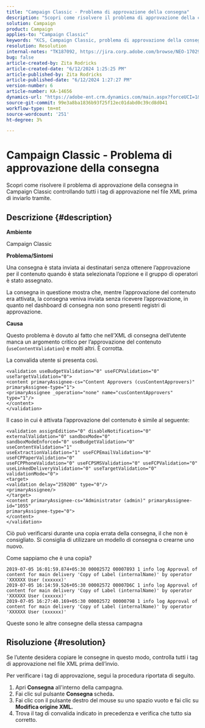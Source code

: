 ```yaml
---
title: "Campaign Classic - Problema di approvazione della consegna"
description: "Scopri come risolvere il problema di approvazione della consegna in Campaign Classic."
solution: Campaign
product: Campaign
applies-to: "Campaign Classic"
keywords: "KCS, Campaign Classic, problema di approvazione della consegna,"
resolution: Resolution
internal-notes: "TK187092, https://jira.corp.adobe.com/browse/NEO-17029"
bug: false
article-created-by: Zita Rodricks
article-created-date: "6/12/2024 1:25:25 PM"
article-published-by: Zita Rodricks
article-published-date: "6/12/2024 1:27:27 PM"
version-number: 6
article-number: KA-14656
dynamics-url: "https://adobe-ent.crm.dynamics.com/main.aspx?forceUCI=1&pagetype=entityrecord&etn=knowledgearticle&id=6b0a8736-bf28-ef11-840b-000d3a372703"
source-git-commit: 99e3a8ba1836b93f25f12ec01dabd0c39cd8d041
workflow-type: tm+mt
source-wordcount: '251'
ht-degree: 3%

---
```


# Campaign Classic - Problema di approvazione della consegna


Scopri come risolvere il problema di approvazione della consegna in Campaign Classic controllando tutti i tag di approvazione nel file XML prima di inviarlo tramite.

## Descrizione {#description}


<b>Ambiente</b>

Campaign Classic



<b>Problema/Sintomi</b>

Una consegna è stata inviata ai destinatari senza ottenere l’approvazione per il contenuto quando è stata selezionata l’opzione e il gruppo di operatori è stato assegnato.

La consegna in questione mostra che, mentre l’approvazione del contenuto era attivata, la consegna veniva inviata senza ricevere l’approvazione, in quanto nel dashboard di consegna non sono presenti registri di approvazione.



<b>Causa</b>

Questo problema è dovuto al fatto che nell’XML di consegna dell’utente manca un argomento critico per l’approvazione del contenuto (`useContentValidation`) e molti altri. È corrotta.

La convalida utente si presenta così.




```
<validation useBudgetValidation="0" useFCPValidation="0" useTargetValidation="0">
<content primaryAssignee-cs="Content Approvers (cusContentApprovers)" primaryAssignee-type="1">
<primaryAssignee _operation="none" name="cusContentApprovers" type="1"/>
</content>
</validation>
```




Il caso in cui è attivata l’approvazione del contenuto è simile al seguente:




```
<validation assignEdition="0" disableNotification="0" externalValidation="0" sandboxMode="0"
sandboxModeEnforced="0" useBudgetValidation="0" useContentValidation="1"
useExtractionValidation="1" useFCPEmailValidation="0" useFCPPaperValidation="0"
useFCPPhoneValidation="0" useFCPSMSValidation="0" useFCPValidation="0"
useLinkedDeliveryValidation="0" useTargetValidation="0" validationMode="0">
<target>
<validation delay="259200" type="0"/>
<primaryAssignee/>
</target>
<content primaryAssignee-cs="Administrator (admin)" primaryAssignee-id="1055"
primaryAssignee-type="0">
</content>
</validation>
```




Ciò può verificarsi durante una copia errata della consegna, il che non è consigliato. Si consiglia di utilizzare un modello di consegna o crearne uno nuovo.

Come sappiamo che è una copia?




```
2019-07-05 16:01:59.874+05:30 00002572 00007893 1 info log Approval of content for main delivery 'Copy of Label (internalName)' by operator 'XXXXXX User (xxxxxx)'
2019-07-05 16:14:59.526+05:30 00002572 00007D6C 1 info log Approval of content for main delivery 'Copy of Label (internalName)' by operator 'XXXXXX User (xxxxxx)'
2019-07-05 16:27:40.169+05:30 00002572 00000798 1 info log Approval of content for main delivery 'Copy of Label (internalName)' by operator 'XXXXXX User (xxxxxx)'
```




Queste sono le altre consegne della stessa campagna


## Risoluzione {#resolution}


Se l’utente desidera copiare le consegne in questo modo, controlla tutti i tag di approvazione nel file XML prima dell’invio.

Per verificare i tag di approvazione, segui la procedura riportata di seguito.

1. Apri <b>Consegna</b> all&#39;interno della campagna.
2. Fai clic sul pulsante <b>Consegna </b>scheda<b>.</b>
3. Fai clic con il pulsante destro del mouse su uno spazio vuoto e fai clic su <b>Modifica origine XML.</b>
4. Trova il tag di convalida indicato in precedenza e verifica che tutto sia corretto.



